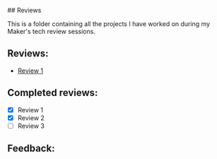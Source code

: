 ## Reviews

This is a folder containing all the projects I have worked on during my Maker's tech review sessions.

## Reviews:

* [Review 1](https://github.com/RTurney/Reviews/tree/main/Review_1)


## Completed reviews:

* [x] Review 1
* [x] Review 2
* [ ] Review 3

## Feedback:

